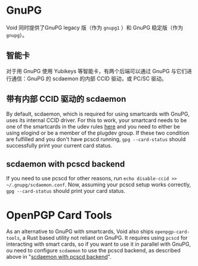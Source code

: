 # GnuPG

Void 同时提供了GnuPG legacy 版（作为 `gnupg1` ）和 GnuPG 稳定版（作为 `gnupg`）。

## 智能卡

对于用 GnuPG 使用 Yubikeys 等智能卡，有两个后端可以通过 GnuPG 与它们进行通信：GnuPG 的 scdaemon 的内部 CCID 驱动，或 PC/SC 驱动。

## 带有内部 CCID 驱动的 scdaemon

By default, scdaemon, which is required for using smartcards with GnuPG, uses
its internal CCID driver. For this to work, your smartcard needs to be one of
the smartcards in the udev rules
[here](https://github.com/void-linux/void-packages/blob/master/srcpkgs/gnupg/files/60-scdaemon.rules)
and you need to either be using elogind or be a member of the plugdev group. If
these two condition are fulfilled and you don't have pcscd running, `gpg
--card-status` should successfully print your current card status.

## scdaemon with pcscd backend

If you need to use pcscd for other reasons, run `echo disable-ccid >>
~/.gnupg/scdaemon.conf`. Now, assuming your pcscd setup works correctly, `gpg
--card-status` should print your card status.

# OpenPGP Card Tools

As an alternative to GnuPG with smartcards, Void also ships
`openpgp-card-tools`, a Rust based utility not reliant on GnuPG. It requires
using `pcscd` for interacting with smart cards, so if you want to use it in
parallel with GnuPG, ou need to configure `scdaemon` to use the pcscd backend,
as described above in "[scdaemon with pcscd
backend](#scdaemon-with-pcscd-backend)".
